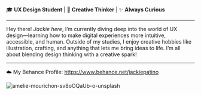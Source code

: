 🎓 **UX Design Student** | 🎨 **Creative Thinker** | ✨ **Always Curious**

---
Hey there! *Jackie here*, I’m currently diving deep into the world of UX design—learning how to make digital experiences more intuitive, accessible, and human. Outside of my studies, I enjoy creative hobbies like illustration, crafting, and anything that lets me bring ideas to life. I’m all about blending design thinking with a creative spark!

---

☁️ My Behance Profile: https://www.behance.net/jackiepatino

![amelie-mourichon-sv8oOQaUb-o-unsplash](https://github.com/user-attachments/assets/6a779485-ea94-4c3e-84d8-3131d29bfc9e)

<!--
**Jpatinor/Jpatinor** is a ✨ _special_ ✨ repository because its `README.md` (this file) appears on your GitHub profile.

Here are some ideas to get you started:

- 🔭 I’m currently working on ...
- 🌱 I’m currently learning ...
- 👯 I’m looking to collaborate on ...
- 🤔 I’m looking for help with ...
- 💬 Ask me about ...
- 📫 How to reach me: ...
- 😄 Pronouns: ...
- ⚡ Fun fact: ...
-->
